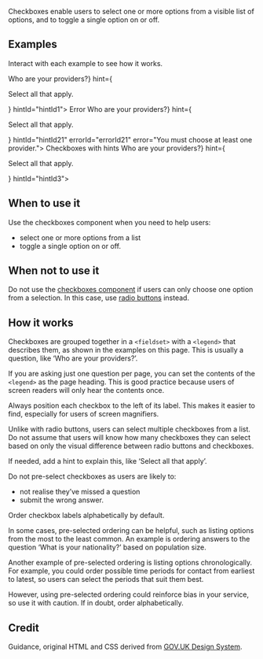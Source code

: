 Checkboxes enable users to select one or more options from a visible list of options, and to toggle a single option on or off.

## Examples

Interact with each example to see how it works.

<ExampleContainer>
    <Example title="Example: Checkboxes">
        <FieldsetBlock legend={<H1 styleSize="large" id="providerChoiceTitle1" marginBottom8>Who are your providers?</H1>} hint={<p>Select all that apply.</p>} hintId="hintId1">
            <CheckboxBlock label="Aardvark Access" id="anyCheckboxId1" value="provider1" name="providerChoice1" />
            <CheckboxBlock label="Bumblebee Business" id="anyCheckboxId2" value="provider2" name="providerChoice1" />
            <CheckboxBlock label="Caterpillar Company" id="anyCheckboxId3" value="provider3" name="providerChoice1" />
        </FieldsetBlock>
    </Example>
</ExampleContainer>

<ExampleContainer>
    <ExampleHeading>Error</ExampleHeading>
    <Example title="Example: Error state (Checkboxes)">
        <FieldsetBlock legend={<H1 styleSize="large" id="providerChoiceTitle2" marginBottom8>Who are your providers?</H1>} hint={<p>Select all that apply.</p>} hintId="hintId21" errorId="errorId21" error="You must choose at least one provider.">
            <CheckboxBlock label="Aardvark Access"  id="anyCheckboxId21" value="provider1" name="providerChoice2"  />
            <CheckboxBlock label="Bumblebee Business"  id="kboxId22" value="provider2"  name="providerChoice2" />
            <CheckboxBlock label="Caterpillar Company"  id="anyCheckboxId23" value="provider3" name="providerChoice2" labelId="labelId23" />
        </FieldsetBlock>
    </Example>
</ExampleContainer>

<ExampleContainer>
    <ExampleHeading>Checkboxes with hints</ExampleHeading>
    <Example title="Example: Checkboxes with hints">
        <FieldsetBlock legend={<H1 styleSize="large" id="providerChoiceTitle3" marginBottom8>Who are your providers?</H1>} hint={<p>Select all that apply.</p>} hintId="hintId3">
            <CheckboxBlock label="Aardvark Access" id="anyCheckboxId31" value="provider1" name="providerChoice3" labelId="labelId31" hintId="hintId31" hint="Aardvark Access provides internet" />
            <CheckboxBlock label="Bumblebee Business"  id="anyCheckboxId32" value="provider2" name="providerChoice3" labelId="labelId32" hintId="hintId32" hint="Bumblebee Business provides electricity" />
            <CheckboxBlock label="Caterpillar Company"  id="anyCheckboxId33" value="provider3" name="providerChoice3" labelId="labelId33" hintId="hintId33" hint="Caterpillar Company provides telephone" />
        </FieldsetBlock>
    </Example>
</ExampleContainer>

## When to use it

Use the checkboxes component when you need to help users:

- select one or more options from a list
- toggle a single option on or off.

## When not to use it

Do not use the [checkboxes component](https://design-system-alpha.digital.govt.nz/components/Checkboxes/) if users can only choose one option from a selection. In this case, use [radio buttons](/components/Radios) instead.

## How it works

Checkboxes are grouped together in a `<fieldset>` with a `<legend>` that describes them, as shown in the examples on this page. This is usually a question, like ‘Who are your providers?’.

If you are asking just one question per page, you can set the contents of the `<legend>` as the page heading. This is good practice because users of screen readers will only hear the contents once.

Always position each checkbox to the left of its label. This makes it easier to find, especially for users of screen magnifiers.

Unlike with radio buttons, users can select multiple checkboxes from a list. Do not assume that users will know how many checkboxes they can select based on only the visual difference between radio buttons and checkboxes.

If needed, add a hint to explain this, like ‘Select all that apply’.

Do not pre-select checkboxes as users are likely to:

- not realise they’ve missed a question
- submit the wrong answer.

Order checkbox labels alphabetically by default.

In some cases, pre-selected ordering can be helpful, such as listing options from the most to the least common. An example is ordering answers to the question ‘What is your nationality?’ based on population size.

Another example of pre-selected ordering is listing options chronologically. For example, you could order possible time periods for contact from earliest to latest, so users can select the periods that suit them best.

However, using pre-selected ordering could reinforce bias in your service, so use it with caution. If in doubt, order alphabetically.

## Credit

Guidance, original HTML and CSS derived from [GOV.UK Design System](https://github.com/alphagov/govuk-frontend).
